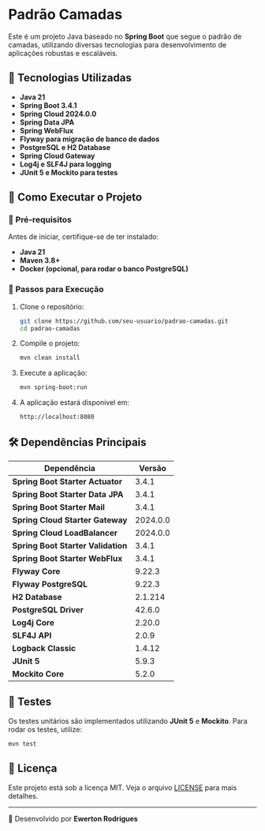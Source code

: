 # Padrão Camadas

Este é um projeto Java baseado no **Spring Boot** que segue o padrão de camadas, utilizando diversas tecnologias para desenvolvimento de aplicações robustas e escaláveis.

## 📌 Tecnologias Utilizadas

- **Java 21**
- **Spring Boot 3.4.1**
- **Spring Cloud 2024.0.0**
- **Spring Data JPA**
- **Spring WebFlux**
- **Flyway para migração de banco de dados**
- **PostgreSQL e H2 Database**
- **Spring Cloud Gateway**
- **Log4j e SLF4J para logging**
- **JUnit 5 e Mockito para testes**

## 🚀 Como Executar o Projeto

### 📌 Pré-requisitos
Antes de iniciar, certifique-se de ter instalado:
- **Java 21**
- **Maven 3.8+**
- **Docker (opcional, para rodar o banco PostgreSQL)**

### 📌 Passos para Execução
1. Clone o repositório:
   ```sh
   git clone https://github.com/seu-usuario/padrao-camadas.git
   cd padrao-camadas
   ```
2. Compile o projeto:
   ```sh
   mvn clean install
   ```
3. Execute a aplicação:
   ```sh
   mvn spring-boot:run
   ```
4. A aplicação estará disponível em:
   ```
   http://localhost:8080
   ```

## 🛠️ Dependências Principais

| Dependência | Versão |
|-------------|--------|
| **Spring Boot Starter Actuator** | 3.4.1 |
| **Spring Boot Starter Data JPA** | 3.4.1 |
| **Spring Boot Starter Mail** | 3.4.1 |
| **Spring Cloud Starter Gateway** | 2024.0.0 |
| **Spring Cloud LoadBalancer** | 2024.0.0 |
| **Spring Boot Starter Validation** | 3.4.1 |
| **Spring Boot Starter WebFlux** | 3.4.1 |
| **Flyway Core** | 9.22.3 |
| **Flyway PostgreSQL** | 9.22.3 |
| **H2 Database** | 2.1.214 |
| **PostgreSQL Driver** | 42.6.0 |
| **Log4j Core** | 2.20.0 |
| **SLF4J API** | 2.0.9 |
| **Logback Classic** | 1.4.12 |
| **JUnit 5** | 5.9.3 |
| **Mockito Core** | 5.2.0 |

## 🧪 Testes
Os testes unitários são implementados utilizando **JUnit 5** e **Mockito**. Para rodar os testes, utilize:
```sh
mvn test
```

## 📜 Licença
Este projeto está sob a licença MIT. Veja o arquivo [LICENSE](LICENSE) para mais detalhes.

---

🔹 Desenvolvido por **Ewerton Rodrigues**


